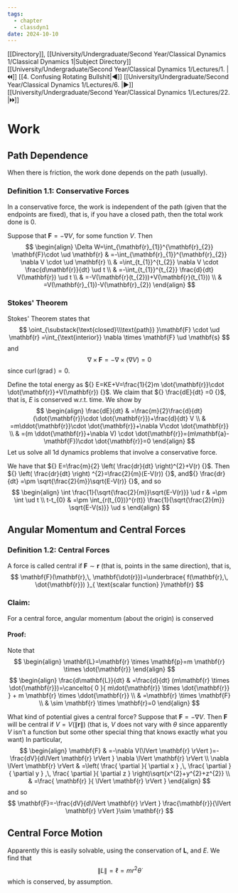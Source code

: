 ```yaml
---
tags:
  - chapter
  - classdyn1
date: 2024-10-10
---
```

[[Directory]], [[University/Undergraduate/Second Year/Classical Dynamics 1/Classical Dynamics 1|Subject Directory]]
[[University/Undergraduate/Second Year/Classical Dynamics 1/Lectures/1. |🞀🞀]] [[4. Confusing Rotating Bullshit|◀]] [[University/Undergraduate/Second Year/Classical Dynamics 1/Lectures/6. |▶]] [[University/Undergraduate/Second Year/Classical Dynamics 1/Lectures/22. |🞂🞂]]
# Work
## Path Dependence
When there is friction, the work done depends on the path (usually).
### Definition 1.1: Conservative Forces
In a conservative force, the work is independent of the path (given that the endpoints are fixed), that is, if you have a closed path, then the total work done is $0$. 

Suppose that ${} \mathbf{F}=-\nabla V {}$, for some function $V$. Then 
$$
\begin{align}
 \Delta W=\int_{\mathbf{r}_{1}}^{\mathbf{r}_{2}} \mathbf{F}\cdot  \ud \mathbf{r}  & =-\int_{\mathbf{r}_{1}}^{\mathbf{r}_{2}} \nabla V \cdot  \ud \mathbf{r} \\
  & =\int_{t_{1}}^{t_{2}} \nabla V \cdot \frac{d\mathbf{r}}{dt}  \ud t \\
 & =-\int_{t_{1}}^{t_{2}} \frac{d}{dt} V(\mathbf{r}) \ud t \\
 & =-V(\mathbf{r}(t_{2}))+V(\mathbf{r}(t_{1})) \\
 & =V(\mathbf{r}_{1})-V(\mathbf{r}_{2})
 \end{align} 
$$
### Stokes' Theorem
Stokes' Theorem states that
$$
\oint_{\substack{\text{closed}\\\text{path}} }\mathbf{F} \cdot  \ud \mathbf{r} =\int_{\text{interior}} \nabla  \times \mathbf{F}  \ud \mathbf{s} 
$$
and
$$
\nabla \times \mathbf{F}=-\nabla  \times (\nabla V)=0 
$$
since ${} \operatorname{curl}(\operatorname{grad})=0 {}$. 

Define the total energy as ${} E=KE+V=\frac{1}{2}m \dot{\mathbf{r}}\cdot \dot{\mathbf{r}}+V(\mathbf{r}) {}$. We claim that ${} \frac{dE}{dt} =0 {}$, that is, $E$ is conserved w.r.t. time. We show by
$$
\begin{align}
\frac{dE}{dt}  & =\frac{m}{2}\frac{d}{dt} (\dot{\mathbf{r}}\cdot \dot{\mathbf{r}})+\frac{d}{dt} V \\
 & =m\ddot{\mathbf{r}}\cdot \dot{\mathbf{r}}+\nabla V\cdot \dot{\mathbf{r}} \\
 & =(m \ddot{\mathbf{r}}+\nabla V) \cdot  \dot{\mathbf{r}}=(m\mathbf{a}-\mathbf{F})\cdot \dot{\mathbf{r}}=0
\end{align}
$$
Let us solve all 1d dynamics problems that involve a conservative force. 

We have that ${} E=\frac{m}{2} \left( \frac{dr}{dt}  \right)^{2}+V(r) {}$. Then ${} \left( \frac{dr}{dt} \right) ^{2}=\frac{2}{m}(E-V(r)) {}$, and${} \frac{dr}{dt} =\pm  \sqrt{\frac{2}{m}}\sqrt{E-V(r)} {}$, and so 
$$
\begin{align}
\int \frac{1}{\sqrt{\frac{2}{m}}\sqrt{E-V(r)}} \ud r & =\pm  \int  \ud t \\
  t-t_{0} & =\pm  \int_{r(t_{0})}^{r(t)} \frac{1}{\sqrt{\frac{2}{m}} \sqrt{E-V(s)}} \ud s 
\end{align}
$$
## Angular Momentum and Central Forces
### Definition 1.2: Central Forces
A force is called central if ${} \mathbf{F} \sim \mathbf{r} {}$ (that is, points in the same direction), that is, 
$$
\mathbf{F}(\mathbf{r},\, \mathbf{\dot{r}})=\underbrace{ f(\mathbf{r},\, \dot{\mathbf{r}}) }_{ \text{scalar function} }\mathbf{r}
$$
### Claim:
For a central force, angular momentum (about the origin) is conserved
#### Proof:
Note that
$$
\begin{align}
\mathbf{L}=\mathbf{r} \times  \mathbf{p}=m \mathbf{r} \times  \dot{\mathbf{r}}
\end{align}
$$
$$
\begin{align}
 \frac{d\mathbf{L}}{dt}  & =\frac{d}{dt} (m\mathbf{r} \times \dot{\mathbf{r}})=\cancelto{ 0 }{ m\dot{\mathbf{r}} \times  \dot{\mathbf{r}} } + m \mathbf{r} \times  \ddot{\mathbf{r}}   \\
 & =\mathbf{r} \times \mathbf{F} \\
 & \sim \mathbf{r} \times \mathbf{r}=0
 \end{align}
$$

What kind of potential gives a central force? Suppose that ${} \mathbf{F}=-\nabla V {}$. Then $\mathbf{F}$ will be central if ${} V=V(\lVert \mathbf{r} \rVert ) {}$ (that is, $V {}$ does not vary with $\theta {}$ since apparently $V {}$ isn't a function but some other special thing that knows exactly what you want) In particular, 
$$
\begin{align}
 \mathbf{F} & =-\nabla V(\lVert \mathbf{r} \rVert )=-\frac{dV}{d\lVert \mathbf{r} \rVert } \nabla \lVert \mathbf{r} \rVert  \\
\nabla \lVert \mathbf{r} \rVert  & =\left(  \frac{ \partial  }{ \partial x } ,\, \frac{ \partial  }{ \partial y } ,\, \frac{ \partial  }{ \partial z }  \right)\sqrt{x^{2}+y^{2}+z^{2}} \\
 & =\frac{ \mathbf{r} }{ \lVert \mathbf{r} \rVert  }
\end{align}
$$
and so 
$$
\mathbf{F}=-\frac{dV}{d\lVert \mathbf{r} \rVert } \frac{\mathbf{r}}{\lVert \mathbf{r} \rVert }\sim \mathbf{r}
$$
## Central Force Motion
Apparently this is easily solvable, using the conservation of $\mathbf{L}$, and ${} E {}$. 
We find that
$$
\lVert L \rVert =\ell=m r^{2} \dot{\theta}
$$
which is conserved, by assumption. 

